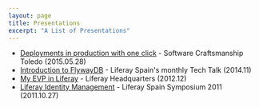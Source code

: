```yaml
---
layout: page
title: Presentations
excerpt: "A List of Presentations"
---
```


- [Deployments in production with one click](http://www.slideshare.net/ManueldelaPeaPea/deployments-in-one-click) - Software Craftsmanship Toledo (2015.05.28)
- [Introduction to FlywayDB](http://www.slideshare.net/ManueldelaPeaPea/flywaydb) - Liferay Spain's monthly Tech Talk (2014.11)
- [My EVP in Liferay](http://www.slideshare.net/ManueldelaPeaPea/manuel-de-la-pea-liferay-evp) - Liferay Headquarters (2012.12)
- [Liferay Identity Management](http://discover.liferay.com/ess-2011/lr_identity_management) - Liferay Spain Symposium 2011 (2011.10.27)